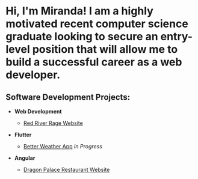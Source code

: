 <h1>Hi, I'm Miranda!
I am a highly motivated recent computer science graduate looking to secure an entry-level position that will allow me to build a successful career as a web developer.
<h2>Software Development Projects:</h2>

- <b>Web Development</b>
  - [Red River Rage Website](https://github.com/mirandaryan/RedRiverRage)

- <b>Flutter</b>
  - [Better Weather App](https://github.com/mirandaryan/BetterWeather) *In Progress*
    
- <b>Angular</b>
  - [Dragon Palace Restaurant Website](https://github.com/mirandaryan/Dragon-Palace)

